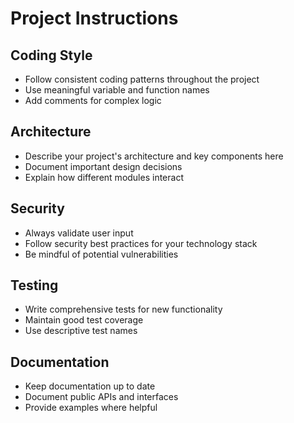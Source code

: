 # Project Instructions

## Coding Style

- Follow consistent coding patterns throughout the project
- Use meaningful variable and function names
- Add comments for complex logic

## Architecture

- Describe your project's architecture and key components here
- Document important design decisions
- Explain how different modules interact

## Security

- Always validate user input
- Follow security best practices for your technology stack
- Be mindful of potential vulnerabilities

## Testing

- Write comprehensive tests for new functionality
- Maintain good test coverage
- Use descriptive test names

## Documentation

- Keep documentation up to date
- Document public APIs and interfaces
- Provide examples where helpful
